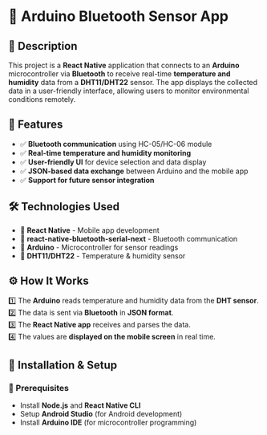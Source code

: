 # 📡 Arduino Bluetooth Sensor App

## 📌 Description
This project is a **React Native** application that connects to an **Arduino** microcontroller via **Bluetooth** to receive real-time **temperature and humidity** data from a **DHT11/DHT22** sensor. The app displays the collected data in a user-friendly interface, allowing users to monitor environmental conditions remotely.

## 🚀 Features
- ✅ **Bluetooth communication** using HC-05/HC-06 module
- ✅ **Real-time temperature and humidity monitoring**
- ✅ **User-friendly UI** for device selection and data display
- ✅ **JSON-based data exchange** between Arduino and the mobile app
- ✅ **Support for future sensor integration**

## 🛠️ Technologies Used
- 🔹 **React Native** - Mobile app development
- 🔹 **react-native-bluetooth-serial-next** - Bluetooth communication
- 🔹 **Arduino** - Microcontroller for sensor readings
- 🔹 **DHT11/DHT22** - Temperature & humidity sensor

## ⚙️ How It Works
1️⃣ The **Arduino** reads temperature and humidity data from the **DHT sensor**.  
2️⃣ The data is sent via **Bluetooth** in **JSON format**.  
3️⃣ The **React Native app** receives and parses the data.  
4️⃣ The values are **displayed on the mobile screen** in real time.

## 📲 Installation & Setup

### 🔹 Prerequisites
- Install **Node.js** and **React Native CLI**
- Setup **Android Studio** (for Android development)
- Install **Arduino IDE** (for microcontroller programming)
